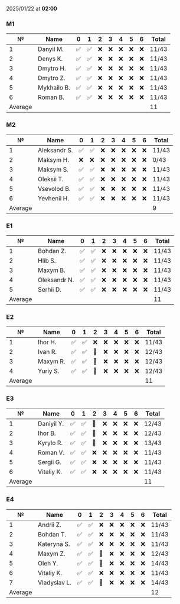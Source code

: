 2025/01/22 at **02:00**
### M1
|№|Name|0|1|2|3|4|5|6|Total|
|-----|-----|-----|-----|-----|-----|-----|-----|-----|-----|
|1|Danyil M.|✅|✅|❌|❌|❌|❌|❌|11/43|
|2|Denys K.|✅|✅|❌|❌|❌|❌|❌|11/43|
|3|Dmytro H.|✅|✅|❌|❌|❌|❌|❌|11/43|
|4|Dmytro Z.|✅|✅|❌|❌|❌|❌|❌|11/43|
|5|Mykhailo B.|✅|✅|❌|❌|❌|❌|❌|11/43|
|6|Roman B.|✅|✅|❌|❌|❌|❌|❌|11/43|
|Average|||||||||11|
### M2
|№|Name|0|1|2|3|4|5|6|Total|
|-----|-----|-----|-----|-----|-----|-----|-----|-----|-----|
|1|Aleksandr S.|✅|✅|❌|❌|❌|❌|❌|11/43|
|2|Maksym H.|❌|❌|❌|❌|❌|❌|❌|0/43|
|3|Maksym S.|✅|✅|❌|❌|❌|❌|❌|11/43|
|4|Oleksii T.|✅|✅|❌|❌|❌|❌|❌|11/43|
|5|Vsevolod B.|✅|✅|❌|❌|❌|❌|❌|11/43|
|6|Yevhenii H.|✅|✅|❌|❌|❌|❌|❌|11/43|
|Average|||||||||9|
### E1
|№|Name|0|1|2|3|4|5|6|Total|
|-----|-----|-----|-----|-----|-----|-----|-----|-----|-----|
|1|Bohdan Z.|✅|✅|❌|❌|❌|❌|❌|11/43|
|2|Hlib S.|✅|✅|❌|❌|❌|❌|❌|11/43|
|3|Maxym B.|✅|✅|❌|❌|❌|❌|❌|11/43|
|4|Oleksandr N.|✅|✅|❌|❌|❌|❌|❌|11/43|
|5|Serhii D.|✅|✅|❌|❌|❌|❌|❌|11/43|
|Average|||||||||11|
### E2
|№|Name|0|1|2|3|4|5|6|Total|
|-----|-----|-----|-----|-----|-----|-----|-----|-----|-----|
|1|Ihor H.|✅|✅|❌|❌|❌|❌|❌|11/43|
|2|Ivan R.|✅|✅|🔄|❌|❌|❌|❌|12/43|
|3|Maxym R.|✅|✅|🔄|❌|❌|❌|❌|12/43|
|4|Yuriy S.|✅|✅|🔄|❌|❌|❌|❌|12/43|
|Average|||||||||11|
### E3
|№|Name|0|1|2|3|4|5|6|Total|
|-----|-----|-----|-----|-----|-----|-----|-----|-----|-----|
|1|Daniyil Y.|✅|✅|🔄|❌|❌|❌|❌|12/43|
|2|Ihor B.|✅|✅|🔄|❌|❌|❌|❌|12/43|
|3|Kyrylo R.|✅|✅|🔄|❌|❌|❌|❌|13/43|
|4|Roman V.|✅|✅|❌|❌|❌|❌|❌|11/43|
|5|Sergii G.|✅|✅|❌|❌|❌|❌|❌|11/43|
|6|Vitaliy K.|✅|✅|❌|❌|❌|❌|❌|11/43|
|Average|||||||||11|
### E4
|№|Name|0|1|2|3|4|5|6|Total|
|-----|-----|-----|-----|-----|-----|-----|-----|-----|-----|
|1|Andrii Z.|✅|✅|❌|❌|❌|❌|❌|11/43|
|2|Bohdan T.|✅|✅|❌|❌|❌|❌|❌|11/43|
|3|Kateryna S.|✅|✅|❌|❌|❌|❌|❌|11/43|
|4|Maxym Z.|✅|✅|🔄|❌|❌|❌|❌|12/43|
|5|Oleh Y.|✅|✅|🔄|❌|❌|❌|❌|14/43|
|6|Vitaliy K.|✅|✅|❌|❌|❌|❌|❌|11/43|
|7|Vladyslav L.|✅|✅|🔄|❌|❌|❌|❌|14/43|
|Average|||||||||12|
